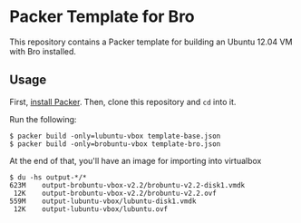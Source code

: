 # Packer Template for Bro

This repository contains a Packer template for building an Ubuntu 12.04 VM
with Bro installed.

## Usage

First, [install Packer](http://www.packer.io/intro/getting-started/setup.html).
Then, clone this repository and `cd` into it.

Run the following:

    $ packer build -only=lubuntu-vbox template-base.json
    $ packer build -only=brobuntu-vbox template-bro.json

At the end of that, you'll have an image for importing into virtualbox

    $ du -hs output-*/*
    623M    output-brobuntu-vbox-v2.2/brobuntu-v2.2-disk1.vmdk
     12K    output-brobuntu-vbox-v2.2/brobuntu-v2.2.ovf
    559M    output-lubuntu-vbox/lubuntu-disk1.vmdk
     12K    output-lubuntu-vbox/lubuntu.ovf
